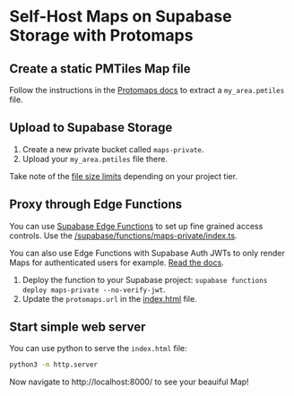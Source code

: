 # Self-Host Maps on Supabase Storage with Protomaps

## Create a static PMTiles Map file

Follow the instructions in the [Protomaps docs](https://docs.protomaps.com/guide/getting-started) to extract a `my_area.pmtiles` file.

## Upload to Supabase Storage

1. Create a new private bucket called `maps-private`.
2. Upload your `my_area.pmtiles` file there.

Take note of the [file size limits](https://supabase.com/docs/guides/storage/uploads/file-limits#global-file-size) depending on your project tier.

## Proxy through Edge Functions

You can use [Supabase Edge Functions](https://supabase.com/edge-functions) to set up fine grained access controls. Use the [/supabase/functions/maps-private/index.ts](/supabase/functions/maps-private/index.ts).

You can also use Edge Functions with Supabase Auth JWTs to only render Maps for authenticated users for example. [Read the docs](https://supabase.com/docs/guides/functions/auth).

1. Deploy the function to your Supabase project: `supabase functions deploy maps-private --no-verify-jwt`.
2. Update the `protomaps.url` in the [index.html](/index.html) file.

## Start simple web server

You can use python to serve the `index.html` file:

```bash
python3 -m http.server
```

Now navigate to http://localhost:8000/ to see your beauiful Map!
